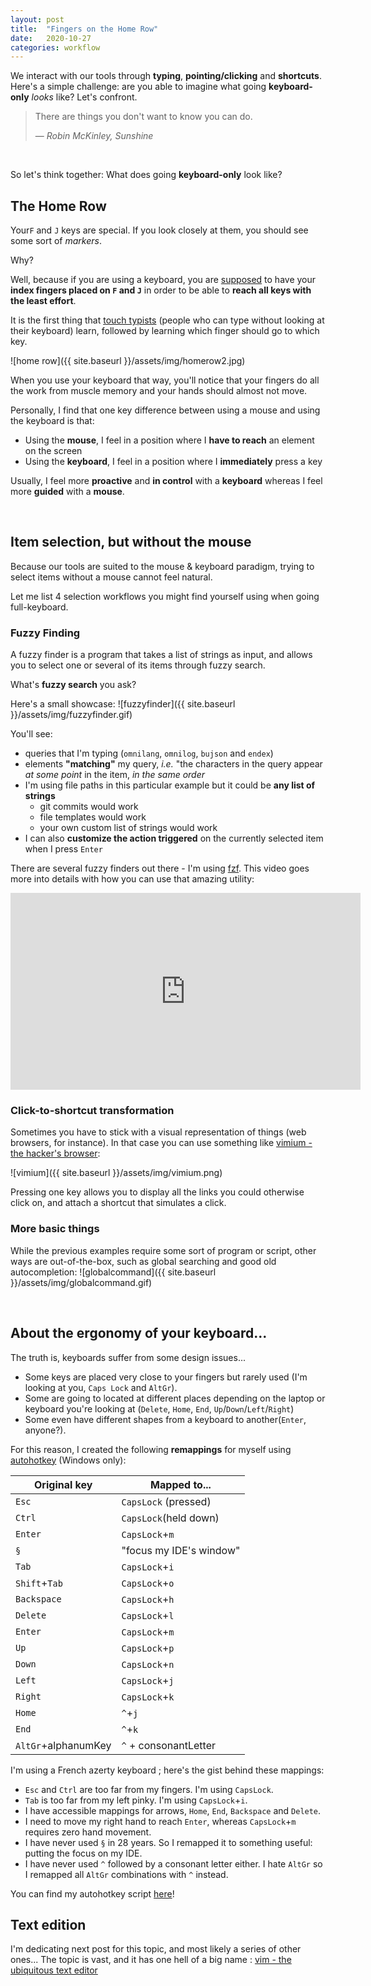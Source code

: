```yaml
---
layout: post
title:  "Fingers on the Home Row"
date:   2020-10-27
categories: workflow
---
```


We interact with our tools through **typing**, **pointing/clicking** and **shortcuts**. Here's a simple challenge: are you able to imagine what going **keyboard-only** _looks_ like? Let's confront.

> There are things you don't want to know you can do.
>
> &mdash; <cite>Robin McKinley, Sunshine</cite>

&nbsp;

So let's think together: What does going **keyboard-only** look like?

## The Home Row

Your`F` and `J` keys are special. If you look closely at them, you should see some sort of _markers_.

Why?

Well, because if you are using a keyboard, you are [supposed](https://fossbytes.com/keyboard-bumps-keys-f-j-type-faster/) to have your **index fingers placed on `F` and `J`** in order to be able to **reach all keys with the least effort**.

It is the first thing that [touch typists](https://en.wikipedia.org/wiki/Touch_typing#Advantages) (people who can type without looking at their keyboard) learn, followed by learning which finger should go to which key.

![home row]({{ site.baseurl }}/assets/img/homerow2.jpg)

When you use your keyboard that way, you'll notice that your fingers do all the work from muscle memory and your hands should almost not move.

Personally, I find that one key difference between using a mouse and using the keyboard is that:
* Using the **mouse**, I feel in a position where I **have to reach** an element on the screen
* Using the **keyboard**, I feel in a position where I **immediately** press a key

Usually, I feel more **proactive** and **in control** with a **keyboard** whereas I feel more **guided** with a **mouse**.

&nbsp;

## Item selection, but without the mouse
Because our tools are suited to the mouse & keyboard paradigm, trying to select items without a mouse cannot feel natural.

Let me list 4 selection workflows you might find yourself using when going full-keyboard.

### Fuzzy Finding
A fuzzy finder is a program that takes a list of strings as input, and allows you to select one or several of its items through fuzzy search.

What's **fuzzy search** you ask?

Here's a small showcase:
![fuzzyfinder]({{ site.baseurl }}/assets/img/fuzzyfinder.gif)

You'll see:
* queries that I'm typing (`omnilang`, `omnilog`, `bujson` and `endex`)
* elements **"matching"** my query, _i.e._ "the characters in the query appear _at some point_ in the item, _in the same order_
* I'm using file paths in this particular example but it could be **any list of strings**
	* git commits would work
	* file templates would work
	* your own custom list of strings would work
* I can also **customize the action triggered** on the currently selected item when I press `Enter`

There are several fuzzy finders out there - I'm using [fzf](https://github.com/junegunn/fzf). This video goes more into details with how you can use that amazing utility:

<iframe width="560" height="315" src="https://www.youtube.com/embed/qgG5Jhi_Els" frameborder="0" allow="accelerometer; autoplay; clipboard-write; encrypted-media; gyroscope; picture-in-picture" allowfullscreen></iframe>

### Click-to-shortcut transformation
Sometimes you have to stick with a visual representation of things (web browsers, for instance). In that case you can use something like [vimium - the hacker's browser](https://vimium.github.io/):

![vimium]({{ site.baseurl }}/assets/img/vimium.png)

Pressing one key allows you to display all the links you could otherwise click on, and attach a shortcut that simulates a click.

### More basic things
While the previous examples require some sort of program or script, other ways are out-of-the-box, such as global searching and good old autocompletion:
![globalcommand]({{ site.baseurl }}/assets/img/globalcommand.gif)

&nbsp;

## About the ergonomy of your keyboard...
The truth is, keyboards suffer from some design issues...
* Some keys are placed very close to your fingers but rarely used (I'm looking at you, `Caps Lock` and `AltGr`). 
* Some are going to located at different places depending on the laptop or keyboard you're looking at (`Delete`, `Home`, `End`, `Up`/`Down`/`Left`/`Right`)
* Some even have different shapes from a keyboard to another(`Enter`, anyone?).

For this reason, I created the following **remappings** for myself using [autohotkey](https://www.autohotkey.com/) (Windows only):

| Original key        | Mapped to...            |
| ---------           | --------                |
| `Esc`               | `CapsLock` (pressed)    |
| `Ctrl`              | `CapsLock`(held down)   |
| `Enter`             | `CapsLock`+`m`          |
| `§`                 | "focus my IDE's window" |
| `Tab`               | `CapsLock`+`i`          |
| `Shift`+`Tab`       | `CapsLock`+`o`          |
| `Backspace`         | `CapsLock`+`h`          |
| `Delete`            | `CapsLock`+`l`          |
| `Enter`             | `CapsLock`+`m`          |
| `Up`                | `CapsLock`+`p`          |
| `Down`              | `CapsLock`+`n`          |
| `Left`              | `CapsLock`+`j`          |
| `Right`             | `CapsLock`+`k`          |
| `Home`              | `^`+`j`                 |
| `End`               | `^`+`k`                 |
| `AltGr`+alphanumKey | `^` + consonantLetter   |

I'm using a French azerty keyboard ; here's the gist behind these mappings:
* `Esc` and `Ctrl` are too far from my fingers. I'm using `CapsLock`.
* `Tab` is too far from my left pinky. I'm using `CapsLock`+`i`.
* I have accessible mappings for arrows, `Home`, `End`, `Backspace` and `Delete`.
* I need to move my right hand to reach `Enter`, whereas `CapsLock`+`m` requires zero hand movement.
* I have never used `§` in 28 years. So I remapped it to something useful: putting the focus on my IDE.
* I have never used `^` followed by a consonant letter either. I hate `AltGr` so I remapped all `AltGr` combinations with `^` instead.

You can find my autohotkey script [here](https://raw.githubusercontent.com/Melandel/workflow/master/config/my_keyboard.ahk)!

## Text edition
I'm dedicating next post for this topic, and most likely a series of other ones... The topic is vast, and it has one hell of a big name : [vim - the ubiquitous text editor](https://www.vim.org/)

